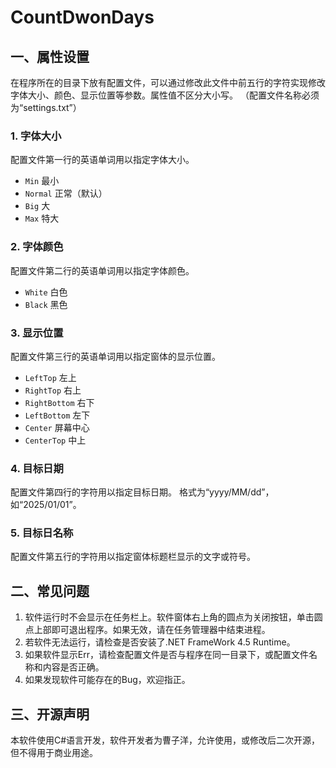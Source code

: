 # CountDwonDays

## 一、属性设置
在程序所在的目录下放有配置文件，可以通过修改此文件中前五行的字符实现修改字体大小、颜色、显示位置等参数。属性值不区分大小写。
（配置文件名称必须为“settings.txt”）
### 1.	字体大小
配置文件第一行的英语单词用以指定字体大小。
- `Min` 			最小
- `Normal`		正常（默认）
- `Big`	  		大
- `Max`		  	特大
### 2.	字体颜色
配置文件第二行的英语单词用以指定字体颜色。
- `White`			白色
- `Black`			黑色
### 3.	显示位置
配置文件第三行的英语单词用以指定窗体的显示位置。
- `LeftTop`		    左上
- `RightTop`		  右上
- `RightBottom`	  右下
- `LeftBottom` 	  左下
- `Center`        屏幕中心
- `CenterTop`     中上
### 4.	目标日期
配置文件第四行的字符用以指定目标日期。
格式为“yyyy/MM/dd”，如“2025/01/01”。
### 5.	目标日名称
配置文件第五行的字符用以指定窗体标题栏显示的文字或符号。

## 二、常见问题
1.	软件运行时不会显示在任务栏上。软件窗体右上角的圆点为关闭按钮，单击圆点上部即可退出程序。如果无效，请在任务管理器中结束进程。
2.	若软件无法运行，请检查是否安装了.NET FrameWork 4.5 Runtime。
3.	如果软件显示Err，请检查配置文件是否与程序在同一目录下，或配置文件名称和内容是否正确。
4.	如果发现软件可能存在的Bug，欢迎指正。
## 三、开源声明
本软件使用C#语言开发，软件开发者为曹子洋，允许使用，或修改后二次开源，但不得用于商业用途。
